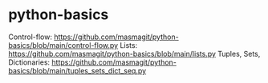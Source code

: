 # python-basics

Control-flow: https://github.com/masmagit/python-basics/blob/main/control-flow.py
Lists: https://github.com/masmagit/python-basics/blob/main/lists.py
Tuples, Sets, Dictionaries: https://github.com/masmagit/python-basics/blob/main/tuples_sets_dict_seq.py

